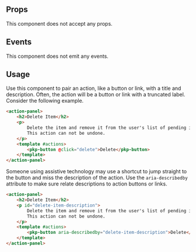 ## Props

This component does not accept any props.

## Events

This component does not emit any events.

## Usage

Use this component to pair an action, like a button or link, with a title and description. Often, the action will be a button or link with a truncated label. Consider the following example.

```html
<action-panel>
	<h2>Delete Item</h2>
	<p>
		Delete the item and remove it from the user's list of pending items.
		This action can not be undone.
	</p>
	<template #actions>
		<pkp-button @click="delete">Delete</pkp-button>
	</template>
</action-panel>
```

Someone using assistive technology may use a shortcut to jump straight to the button and miss the description of the action. Use the `aria-describedby` attribute to make sure relate descriptions to action buttons or links.

```html
<action-panel>
	<h2>Delete Item</h2>
	<p id="delete-item-description">
		Delete the item and remove it from the user's list of pending items.
		This action can not be undone.
	</p>
	<template #actions>
		<pkp-button aria-describedby="delete-item-description">Delete</pkp-button>
	</template>
</action-panel>
```
